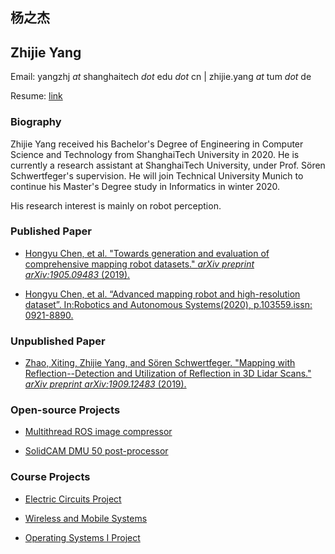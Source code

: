 ## 杨之杰

## Zhijie Yang

Email: yangzhj *at* shanghaitech *dot* edu *dot* cn | zhijie.yang *at* tum *dot* de

Resume: [link](./misc/Resume.pdf)

### Biography

Zhijie Yang received his Bachelor's Degree of Engineering in Computer Science and Technology from ShanghaiTech University in 2020. He is currently a research assistant at ShanghaiTech University, under Prof. Sören Schwertfeger's supervision. He will join Technical University Munich to continue his Master's Degree study in Informatics in winter 2020.

His research interest is mainly on robot perception. 

### Published Paper

* [Hongyu Chen, et al. "Towards generation and evaluation of comprehensive mapping robot datasets." *arXiv preprint arXiv:1905.09483* (2019).](https://arxiv.org/abs/1905.09483)

* [Hongyu Chen, et al. “Advanced mapping robot and high-resolution dataset”. In:Robotics and Autonomous Systems(2020), p.103559.issn: 0921-8890.](https://doi.org/https://doi.org/10.1016/j.robot.2020.103559)

### Unpublished Paper

* [Zhao, Xiting, Zhijie Yang, and Sören Schwertfeger. "Mapping with Reflection--Detection and Utilization of Reflection in 3D Lidar Scans." *arXiv preprint arXiv:1909.12483* (2019).](https://arxiv.org/abs/1909.12483)

### Open-source Projects

* [Multithread ROS image compressor](https://github.com/zhijie-yang/image-compress-pkg)

* [SolidCAM DMU 50 post-processor](https://github.com/zhijie-yang/SolidCamPostProcessor)

### Course Projects

* [Electric Circuits Project](./misc/course_project_report/electric_circuits_project.pdf)

* [Wireless and Mobile Systems](./misc/course_project_report/wireless_and_mobile_systems.pdf)

* [Operating Systems I Project](./misc/course_project_report/operating_systems_i_project.pdf)
